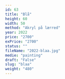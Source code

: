 ```yaml
---
id: 63
title: "Blå"
height: 60
width: 50
method: "Akryl på lærred"
year: 2022
price: "2700"
exPrice: "2700"
status: ""
fileName: "2022-blaa.jpg"
medie: "painting"
draft: "False"
slug: "blaa"
weight: "480"
---
```


